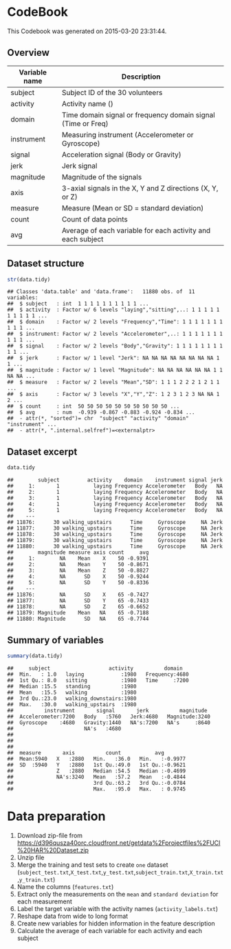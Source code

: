 CodeBook
========
This Codebook was generated on 2015-03-20 23:31:44.

Overview
--------

Variable name | Description
--------------|------------
subject       | Subject ID of the 30 volunteers
activity      | Activity name ()
domain        | Time domain signal or frequency domain signal (Time or Freq)
instrument    | Measuring instrument (Accelerometer or Gyroscope)
signal        | Acceleration signal (Body or Gravity)
jerk          | Jerk signal
magnitude     | Magnitude of the signals
axis          | 3-axial signals in the X, Y and Z directions (X, Y, or Z)
measure       | Measure (Mean or SD = standard deviation)
count         | Count of data points
avg           | Average of each variable for each activity and each subject

Dataset structure
-----------------


```r
str(data.tidy)
```

```
## Classes 'data.table' and 'data.frame':	11880 obs. of  11 variables:
##  $ subject   : int  1 1 1 1 1 1 1 1 1 1 ...
##  $ activity  : Factor w/ 6 levels "laying","sitting",..: 1 1 1 1 1 1 1 1 1 1 ...
##  $ domain    : Factor w/ 2 levels "Frequency","Time": 1 1 1 1 1 1 1 1 1 1 ...
##  $ instrument: Factor w/ 2 levels "Accelerometer",..: 1 1 1 1 1 1 1 1 1 1 ...
##  $ signal    : Factor w/ 2 levels "Body","Gravity": 1 1 1 1 1 1 1 1 1 1 ...
##  $ jerk      : Factor w/ 1 level "Jerk": NA NA NA NA NA NA NA NA 1 1 ...
##  $ magnitude : Factor w/ 1 level "Magnitude": NA NA NA NA NA NA 1 1 NA NA ...
##  $ measure   : Factor w/ 2 levels "Mean","SD": 1 1 1 2 2 2 1 2 1 1 ...
##  $ axis      : Factor w/ 3 levels "X","Y","Z": 1 2 3 1 2 3 NA NA 1 2 ...
##  $ count     : int  50 50 50 50 50 50 50 50 50 50 ...
##  $ avg       : num  -0.939 -0.867 -0.883 -0.924 -0.834 ...
##  - attr(*, "sorted")= chr  "subject" "activity" "domain" "instrument" ...
##  - attr(*, ".internal.selfref")=<externalptr>
```

Dataset excerpt
---------------


```r
data.tidy
```

```
##        subject         activity    domain    instrument signal jerk
##     1:       1           laying Frequency Accelerometer   Body   NA
##     2:       1           laying Frequency Accelerometer   Body   NA
##     3:       1           laying Frequency Accelerometer   Body   NA
##     4:       1           laying Frequency Accelerometer   Body   NA
##     5:       1           laying Frequency Accelerometer   Body   NA
##    ---                                                             
## 11876:      30 walking_upstairs      Time     Gyroscope     NA Jerk
## 11877:      30 walking_upstairs      Time     Gyroscope     NA Jerk
## 11878:      30 walking_upstairs      Time     Gyroscope     NA Jerk
## 11879:      30 walking_upstairs      Time     Gyroscope     NA Jerk
## 11880:      30 walking_upstairs      Time     Gyroscope     NA Jerk
##        magnitude measure axis count     avg
##     1:        NA    Mean    X    50 -0.9391
##     2:        NA    Mean    Y    50 -0.8671
##     3:        NA    Mean    Z    50 -0.8827
##     4:        NA      SD    X    50 -0.9244
##     5:        NA      SD    Y    50 -0.8336
##    ---                                     
## 11876:        NA      SD    X    65 -0.7427
## 11877:        NA      SD    Y    65 -0.7433
## 11878:        NA      SD    Z    65 -0.6652
## 11879: Magnitude    Mean   NA    65 -0.7188
## 11880: Magnitude      SD   NA    65 -0.7744
```

Summary of variables
--------------------


```r
summary(data.tidy)
```

```
##     subject                   activity          domain    
##  Min.   : 1.0   laying            :1980   Frequency:4680  
##  1st Qu.: 8.0   sitting           :1980   Time     :7200  
##  Median :15.5   standing          :1980                   
##  Mean   :15.5   walking           :1980                   
##  3rd Qu.:23.0   walking_downstairs:1980                   
##  Max.   :30.0   walking_upstairs  :1980                   
##          instrument       signal       jerk          magnitude   
##  Accelerometer:7200   Body   :5760   Jerk:4680   Magnitude:3240  
##  Gyroscope    :4680   Gravity:1440   NA's:7200   NA's     :8640  
##                       NA's   :4680                               
##                                                                  
##                                                                  
##                                                                  
##  measure       axis          count           avg         
##  Mean:5940   X   :2880   Min.   :36.0   Min.   :-0.9977  
##  SD  :5940   Y   :2880   1st Qu.:49.0   1st Qu.:-0.9621  
##              Z   :2880   Median :54.5   Median :-0.4699  
##              NA's:3240   Mean   :57.2   Mean   :-0.4844  
##                          3rd Qu.:63.2   3rd Qu.:-0.0784  
##                          Max.   :95.0   Max.   : 0.9745
```

Data preparation
================

1. Download zip-file from https://d396qusza40orc.cloudfront.net/getdata%2Fprojectfiles%2FUCI%20HAR%20Dataset.zip 
2. Unzip file
3. Merge the training and test sets to create `one` dataset (`subject_test.txt`,`X_test.txt`,`y_test.txt`,`subject_train.txt`,`X_train.txt`,`y_train.txt`)
4. Name the columns (`features.txt`)
5. Extract only the measurements on the `mean` and `standard deviation` for each measurement
6. Label the target variable with the activity names (`activity_labels.txt`)
7. Reshape data from wide to long format
8. Create new variables for hidden information in the feature description
9. Calculate the average of each variable for each activity and each subject
